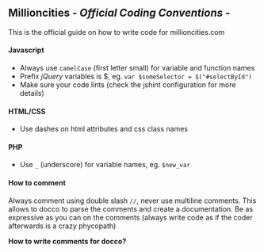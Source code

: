 ## Millioncities *- Official Coding Conventions -*

This is the official guide on how to write code for millioncities.com

#### Javascript
* Always use `camelCase` (first letter small) for variable and function names
* Prefix *jQuery* variables is $, eg. `var $someSelector = $("#selectById")`
* Make sure your code lints (check the jshint configuration for more details)

#### HTML/CSS
* Use dashes on html attributes and css class names 

#### PHP
* Use `_` (underscore) for variable names, eg. `$new_var`

#### How to comment
Always comment using double slash `//`, never use multiline comments.
This allows to docco to parse the comments and create a documentation.
Be as expressive as you can on the comments (always write code as if the coder afterwards is a crazy phycopath)

**How to write comments for docco?**
